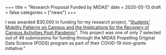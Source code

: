 +++
title = "Research Proposal Funded by MIDAS"
date = 2020-05-13
draft = false
categories = ["news"]
+++

I was awarded $30,000 in funding for my research project, "[Students’ Mobility Patterns on Campus and the Implications for the Recovery of Campus Activities Post-Pandemic](https://midas.umich.edu/project/covid19-pods-grants-nguyen-brooks-romero/)". This project was one of only 7 selected out of 49 submissions for funding through the MIDAS Propelling Original Data Science (PODS) program as part of their COVID-19 mini-grants initiative."
